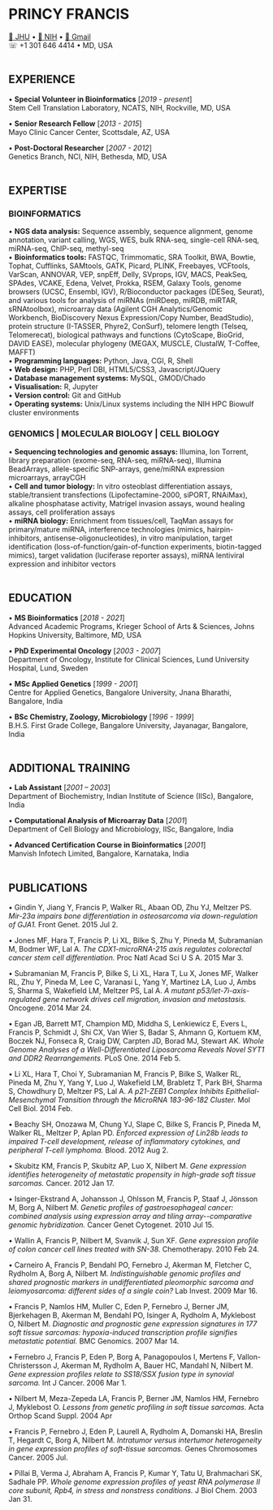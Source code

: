 
# PRINCY FRANCIS
[📧 JHU](mailto:pfranc10@jh.edu) • [📧 NIH](mailto:francisp2@nih.gov)  • [📧 Gmail](mailto:princyfrancis24@gmail.com) <br>
☏ +1 301 646 4414 • MD, USA
<br><br>

## EXPERIENCE
• **Special Volunteer in Bioinformatics** [_2019 - present_] <br>
Stem Cell Translation Laboratory, NCATS, NIH, Rockville, MD, USA

• **Senior Research Fellow** [_2013 - 2015_] <br>
Mayo Clinic Cancer Center, Scottsdale, AZ, USA <br>

• **Post-Doctoral Researcher** [_2007 - 2012_] <br>
Genetics Branch, NCI, NIH, Bethesda, MD, USA <br>
<br>

## EXPERTISE
### BIOINFORMATICS
• **NGS data analysis:** Sequence assembly, sequence alignment, genome annotation, variant calling, WGS, WES, bulk RNA-seq, single-cell RNA-seq, miRNA-seq, ChIP-seq, methyl-seq
<br>• **Bioinformatics tools:** FASTQC, Trimmomatic, SRA Toolkit, BWA, Bowtie, Tophat, Cufflinks, SAMtools, GATK, Picard, PLINK, Freebayes, VCFtools, VarScan, ANNOVAR, VEP, snpEff, Delly, SVprops, IGV, MACS, PeakSeq, SPAdes, VCAKE, Edena, Velvet, Prokka, RSEM, Galaxy Tools, genome browsers (UCSC, Ensembl, IGV), R/Bioconductor packages (DESeq, Seurat), and various tools for analysis of miRNAs (miRDeep, miRDB, miRTAR, sRNAtoolbox), microarray data (Agilent CGH Analytics/Genomic Workbench, BioDiscovery Nexus Expression/Copy Number, BeadStudio), protein structure (I-TASSER, Phyre2, ConSurf), telomere length (Telseq, Telomerecat), biological pathways and functions (CytoScape, BioGrid, DAVID EASE), molecular phylogeny (MEGAX, MUSCLE, ClustalW, T-Coffee, MAFFT)
<br>• **Programming languages:** Python, Java, CGI, R, Shell
<br>• **Web design:** PHP, Perl DBI, HTML5/CSS3, Javascript/JQuery
<br>• **Database management systems:** MySQL, GMOD/Chado
<br>• **Visualisation:** R, Jupyter
<br>• **Version control:** Git and GitHub
<br>• **Operating systems:** Unix/Linux systems including the NIH HPC Biowulf cluster environments

### GENOMICS | MOLECULAR BIOLOGY | CELL BIOLOGY
• **Sequencing technologies and genomic assays:** Illumina, Ion Torrent, library preparation (exome-seq, RNA-seq, miRNA-seq), Illumina BeadArrays, allele-specific SNP-arrays, gene/miRNA expression microarrays, arrayCGH
<br>• **Cell and tumor biology:** In vitro osteoblast differentiation assays, stable/transient transfections (Lipofectamine-2000, siPORT, RNAiMax), alkaline phosphatase activity, Matrigel invasion assays, wound healing assays, cell proliferation assays
<br>• **miRNA biology:** Enrichment from tissues/cell, TaqMan assays for primary/mature miRNA, interference technologies (mimics, hairpin-inhibitors, antisense-oligonucleotides), in vitro manipulation, target identification (loss-of-function/gain-of-function experiments, biotin-tagged mimics), target validation (luciferase reporter assays), miRNA lentiviral expression and inhibitor vectors
<br><br>


## EDUCATION
• **MS Bioinformatics** [_2018 - 2021_] <br>
Advanced Academic Programs, Krieger School of Arts & Sciences, Johns Hopkins University, Baltimore, MD, USA

• **PhD Experimental Oncology** [_2003 - 2007_] <br>
Department of Oncology, Institute for Clinical Sciences, Lund University Hospital, Lund, Sweden

• **MSc Applied Genetics** [_1999 - 2001_] <br>
Centre for Applied Genetics, Bangalore University, Jnana Bharathi, Bangalore, India

• **BSc Chemistry, Zoology, Microbiology** [_1996 - 1999_] <br>
B.H.S. First Grade College, Bangalore University, Jayanagar, Bangalore, India
<br><br>

## ADDITIONAL TRAINING
• **Lab Assistant** [_2001 – 2003_] <br>
Department of Biochemistry, Indian Institute of Science (IISc), Bangalore, India <br>
  
• **Computational Analysis of Microarray Data** [_2001_] <br>
Department of Cell Biology and Microbiology, IISc, Bangalore, India <br>
  
• **Advanced Certification Course in Bioinformatics** [_2001_] <br>
Manvish Infotech Limited, Bangalore, Karnataka, India
<br><br>

## PUBLICATIONS
• Gindin Y, Jiang Y, Francis P, Walker RL, Abaan OD, Zhu YJ, Meltzer PS. _Mir-23a impairs bone differentiation in osteosarcoma via down-regulation of GJA1._ Front Genet. 2015 Jul 2.

• Jones MF, Hara T, Francis P, Li XL, Bilke S, Zhu Y, Pineda M, Subramanian M, Bodmer WF, Lal A. _The CDX1-microRNA-215 axis regulates colorectal cancer stem cell differentiation._ Proc Natl Acad Sci U S A. 2015 Mar 3.

• Subramanian M, Francis P, Bilke S, Li XL, Hara T, Lu X, Jones MF, Walker RL, Zhu Y, Pineda M, Lee C, Varanasi L, Yang Y, Martinez LA, Luo J, Ambs S, Sharma S, Wakefield LM, Meltzer PS, Lal A. _A mutant p53/let-7i-axis-regulated gene network drives cell migration, invasion and metastasis._ Oncogene. 2014 Mar 24.

• Egan JB, Barrett MT, Champion MD, Middha S, Lenkiewicz E, Evers L, Francis P, Schmidt J, Shi CX, Van Wier S, Badar S, Ahmann G, Kortuem KM, Boczek NJ, Fonseca R, Craig DW, Carpten JD, Borad MJ, Stewart AK. _Whole Genome Analyses of a Well-Differentiated Liposarcoma Reveals Novel SYT1 and DDR2 Rearrangements._ PLoS One. 2014 Feb 5.

• Li XL, Hara T, Choi Y, Subramanian M, Francis P, Bilke S, Walker RL, Pineda M, Zhu Y, Yang Y, Luo J, Wakefield LM, Brabletz T, Park BH, Sharma S, Chowdhury D, Meltzer PS, Lal A. _A p21-ZEB1 Complex Inhibits Epithelial-Mesenchymal Transition through the MicroRNA 183-96-182 Cluster._ Mol Cell Biol. 2014 Feb.

• Beachy SH, Onozawa M, Chung YJ, Slape C, Bilke S, Francis P, Pineda M, Walker RL, Meltzer P, Aplan PD. _Enforced expression of Lin28b leads to impaired T-cell development, release of inflammatory cytokines, and peripheral T-cell lymphoma._ Blood. 2012 Aug 2.
			
• Skubitz KM, Francis P, Skubitz AP, Luo X, Nilbert M. _Gene expression identifies heterogeneity of metastatic propensity in high-grade soft tissue sarcomas._ Cancer. 2012 Jan 17.
			
• Isinger-Ekstrand A, Johansson J, Ohlsson M, Francis P, Staaf J, Jönsson M, Borg A, Nilbert M. _Genetic profiles of gastroesophageal cancer: combined analysis using expression array and tiling array--comparative genomic hybridization._ Cancer Genet Cytogenet. 2010 Jul 15.
			
• Wallin A, Francis P, Nilbert M, Svanvik J, Sun XF. _Gene expression profile of colon cancer cell lines treated with SN-38._ Chemotherapy. 2010 Feb 24.
			
• Carneiro A, Francis P, Bendahl PO, Fernebro J, Akerman M, Fletcher C, Rydholm A, Borg A, Nilbert M. _Indistinguishable genomic profiles and shared prognostic markers in undifferentiated pleomorphic sarcoma and leiomyosarcoma: different sides of a single coin?_ Lab Invest. 2009 Mar 16.
			
• Francis P, Namlos HM, Muller C, Eden P, Fernebro J, Berner JM, Bjerkehagen B, Akerman M, Bendahl PO, Isinger A, Rydholm A, Myklebost O, Nilbert M. _Diagnostic and prognostic gene expression signatures in 177 soft tissue sarcomas: hypoxia-induced transcription profile signifies metastatic potential._ BMC Genomics. 2007 Mar 14.
			
• Fernebro J, Francis P, Eden P, Borg A, Panagopoulos I, Mertens F, Vallon- Christersson J, Akerman M, Rydholm A, Bauer HC, Mandahl N, Nilbert M. _Gene expression profiles relate to SS18/SSX fusion type in synovial sarcoma._ Int J Cancer. 2006 Mar 1.

• Nilbert M, Meza-Zepeda LA, Francis P, Berner JM, Namlos HM, Fernebro J, Myklebost O. _Lessons from genetic profiling in soft tissue sarcomas._ Acta Orthop Scand Suppl. 2004 Apr
			
• Francis P, Fernebro J, Eden P, Laurell A, Rydholm A, Domanski HA, Breslin T, Hegardt C, Borg A, Nilbert M. _Intratumor versus intertumor heterogeneity in gene expression profiles of soft-tissue sarcomas._ Genes Chromosomes Cancer. 2005 Jul.
			
• Pillai B, Verma J, Abraham A, Francis P, Kumar Y, Tatu U, Brahmachari SK, Sadhale PP. _Whole genome expression profiles of yeast RNA polymerase II core subunit, Rpb4, in stress and nonstress conditions._ J Biol Chem. 2003 Jan 31.
